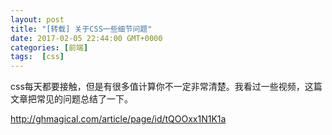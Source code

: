 ```yaml
---
layout: post
title: "[转载] 关于CSS一些细节问题"
date: 2017-02-05 22:44:00 GMT+0000
categories: [前端]
tags:  [css]
---
```


css每天都要接触，但是有很多值计算你不一定非常清楚。我看过一些视频，这篇文章把常见的问题总结了一下。

<!-- more -->

http://ghmagical.com/article/page/id/tQOOxx1N1K1a

